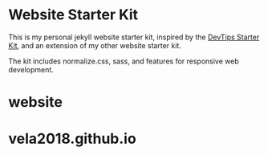 # Website Starter Kit

This is my personal jekyll website starter kit, inspired by the [DevTips Starter Kit][dev tips kit], and an extension of my other website starter kit.

The kit includes normalize.css, sass, and features for responsive web development.

[dev tips kit]: http://devtipsstarterkit.com/
# website
# vela2018.github.io
